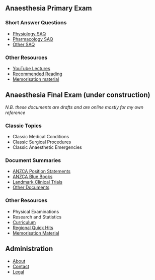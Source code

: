 ## Anaesthesia Primary Exam

### Short Answer Questions
- [Physiology SAQ](pex/saqs/physiology/)
- [Pharmacology SAQ](pex/saqs/pharmacology/)
- [Other SAQ](pex/saqs/other/)

### Other Resources
- [YouTube Lectures](pex/other/lectures.md)
- [Recommended Reading](pex/other/recommended_reading.md)
- [Memorisation material](pex/other/memorisation_material/index.md)

## Anaesthesia Final Exam (under construction)

*N.B. these documents are drafts and are online mostly for my own reference*

### Classic Topics
- Classic Medical Conditions
- Classic Surgical Procedures
- Classic Anaesthetic Emergencies

### Document Summaries
- [ANZCA Position Statements](fex/summaries/anzca_ps/)
- [ANZCA Blue Books](fex/summaries/blue_books/)
- [Landmark Clinical Trials](fex/summaries/trials/)
- [Other Documents](fex/summaries/other)

### Other Resources
- Physical Examinations
- Research and Statistics
- [Curriculum](fex/other/curriculum/)
- [Regional Quick Hits](fex/other/regional_quick_hits/)
- [Memorisation Material](fex/other/misc/memorisation_nick_eaddy.pdf)

## Administration
- [About](admin/about_ketamine_nightmares.md)
- [Contact](admin/contact.md)
- [Legal](admin/legal.md)